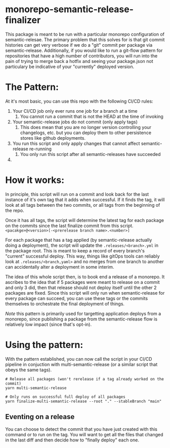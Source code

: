 # monorepo-semantic-release-finalizer

This package is meant to be run with a particular monorepo configuration of semantic-relesae.  The primary problem that
this solves for is that git commit histories can get very verbose if we do a "git" commit per package via semantic-release.
Additionally, if you would like to run a git-flow pattern for repositories that have a high number of contributors, you
will run into the pain of trying to merge back a hotfix and seeing your package.json not particulary be indicative of your
"currently" deployed version.

# The Pattern:

At it's most basic, you can use this repo with the following CI/CD rules:

1. Your CI/CD job only ever runs one job for a branch at a time
   1. You cannot run a commit that is not the HEAD at the time of invoking
2. Your semantic-release jobs do not commit (only apply tags)
   1. This does mean that you are no longer version controlling your changelogs, etc. but you can deploy them to
      other persistence stores like github deployments.
3. You run this script and only apply changes that cannot affect semantic-release re-running
   1. You only run this script after all semantic-releases have succeeded
4. 

# How it works:

In principle, this script will run on a commit and look back for the last instance of it's own tag that it adds when successful.  If it finds
the tag, it will look at all tags between the two commits, or all tags from the beginning of the repo.

Once it has all tags, the script will determine the latest tag for each package on the commits since the last finalize commit from this script.
`<pacakge>@<version>[-<prerelease branch name>.<number>]`

For each package that has a tag applied (by semantic-release actually doing a deployment), the script will update the `.releases/<branch>.yml`
in the package root.  This is meant to keep a record of every branch's "current" successful deploy.  This way, things like gitOps tools can 
reliably look at `.releases/<branch,yaml>` and no merges from one branch to another can accidentally alter a deployment in some interim.

The idea of this whole script then, is to book end a release of a monorepo.  It ascribes to the idea that if 5 packages were meant to release
on a commit and only 3 did, then that release should not deploy itself until the other 2 packages are fixed.  Since this script will only run when semantic-release for every package can succeed, you can use these tags or the commits themselves to orchestrate the final deployment of things.

*Note* this pattern is primarily used for targetting application deploys from a monorepo, since publishing a package from the semantic-release
flow is relatively low impact (since that's opt-in).

# Using the pattern:

With the pattern established, you can now call the script in your CI/CD pipeline in conjuction with multi-semantic-release (or a similar script that obeys the same tags).

```shell
# Release all packages (won't rerelease if a tag already worked on the commit)
yarn multi-semantic-release

# Only runs on successful full deploy of all packages
yarn finalize-multi-semantic-release --root "." --stableBranch "main"
```

## Eventing on a release

You can choose to detect the commit that you have just created with this command or to run on the tag.  You will want to get all the files
that changed in the last diff and then decide how to "finally deploy" each one.